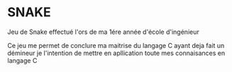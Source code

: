# SNAKE
Jeu de Snake effectué l'ors de ma 1ére année d'école d'ingénieur 

Ce jeu me permet de conclure ma maitrise du langage C ayant deja fait un démineur je l'intention de mettre en apllication toute mes connaisances en langage C
